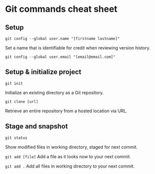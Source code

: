 # Git commands cheat sheet #

## Setup ##

` git config --global user.name "[firstname lastname]" `

Set a name that is identifiable for credit when reviewing version history. 

` git config --global user.email "[email@email.com]" `

## Setup & initialize project 

` git init ` 

Initialize an existing directory as a Git repository. 

` git clone [url] `

Retrieve an entire repository from a hosted location via URL.

## Stage and snapshot ##

` git status `

Show modified files in working directory, staged for next commit. 

` git add [file] `
Add a file as it looks now to your next commit. 

` git add . ` 
Add all files in working directory to your next commit. 
